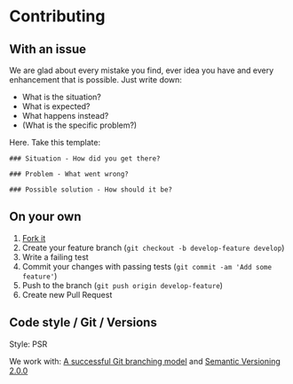 # Contributing

## With an issue

We are glad about every mistake you find, ever idea you have and every enhancement that is possible.
Just write down:

 - What is the situation?
 - What is expected?
 - What happens instead?
 - (What is the specific problem?)

Here. Take this template:

```
### Situation - How did you get there?

### Problem - What went wrong?

### Possible solution - How should it be?
```

## On your own

1. [Fork it](https://github.com/ebizmarts/magento2-mandrill/fork)
2. Create your feature branch (`git checkout -b develop-feature develop`)
3. Write a failing test
4. Commit your changes with passing tests (`git commit -am 'Add some feature'`)
5. Push to the branch (`git push origin develop-feature`)
6. Create new Pull Request

## Code style / Git / Versions

Style: PSR

We work with: [A successful Git branching model](http://nvie.com/posts/a-successful-git-branching-model/) and [Semantic Versioning 2.0.0](http://semver.org/)
